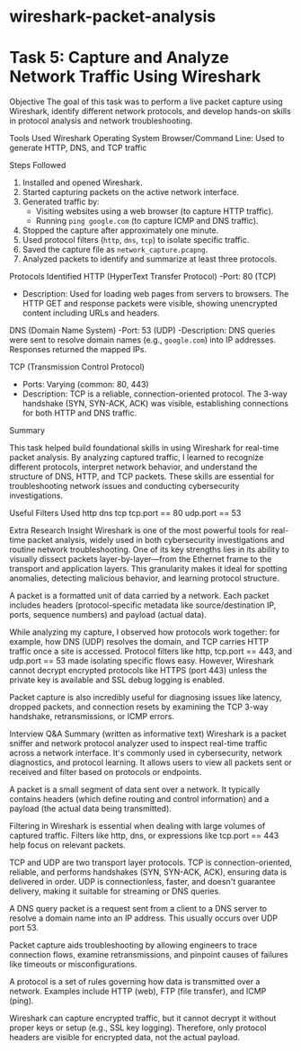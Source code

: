 # wireshark-packet-analysis
# Task 5: Capture and Analyze Network Traffic Using Wireshark

Objective
The goal of this task was to perform a live packet capture using Wireshark, identify different network protocols, and develop hands-on skills in protocol analysis and network troubleshooting.

Tools Used
Wireshark
Operating System
Browser/Command Line: Used to generate HTTP, DNS, and TCP traffic

Steps Followed

1. Installed and opened Wireshark.
2. Started capturing packets on the active network interface.
3. Generated traffic by:
   - Visiting websites using a web browser (to capture HTTP traffic).
   - Running `ping google.com` (to capture ICMP and DNS traffic).
4. Stopped the capture after approximately one minute.
5. Used protocol filters (`http`, `dns`, `tcp`) to isolate specific traffic.
6. Saved the capture file as `network_capture.pcapng`.
7. Analyzed packets to identify and summarize at least three protocols.

Protocols Identified
HTTP (HyperText Transfer Protocol)
-Port: 80 (TCP)
- Description: Used for loading web pages from servers to browsers. The HTTP GET and response packets were visible, showing unencrypted content including URLs and headers.

DNS (Domain Name System)
-Port: 53 (UDP)
-Description: DNS queries were sent to resolve domain names (e.g., `google.com`) into IP addresses. Responses returned the mapped IPs.

TCP (Transmission Control Protocol)
- Ports: Varying (common: 80, 443)
- Description: TCP is a reliable, connection-oriented protocol. The 3-way handshake (SYN, SYN-ACK, ACK) was visible, establishing connections for both HTTP and DNS traffic.

Summary

This task helped build foundational skills in using Wireshark for real-time packet analysis. By analyzing captured traffic, I learned to recognize different protocols, interpret network behavior, and understand the structure of DNS, HTTP, and TCP packets. These skills are essential for troubleshooting network issues and conducting cybersecurity investigations.

Useful Filters Used
http
dns
tcp
tcp.port == 80
udp.port == 53

Extra Research Insight
Wireshark is one of the most powerful tools for real-time packet analysis, widely used in both cybersecurity investigations and routine network troubleshooting. One of its key strengths lies in its ability to visually dissect packets layer-by-layer—from the Ethernet frame to the transport and application layers. This granularity makes it ideal for spotting anomalies, detecting malicious behavior, and learning protocol structure.

A packet is a formatted unit of data carried by a network. Each packet includes headers (protocol-specific metadata like source/destination IP, ports, sequence numbers) and payload (actual data).

While analyzing my capture, I observed how protocols work together: for example, how DNS (UDP) resolves the domain, and TCP carries HTTP traffic once a site is accessed. Protocol filters like http, tcp.port == 443, and udp.port == 53 made isolating specific flows easy. However, Wireshark cannot decrypt encrypted protocols like HTTPS (port 443) unless the private key is available and SSL debug logging is enabled.

Packet capture is also incredibly useful for diagnosing issues like latency, dropped packets, and connection resets by examining the TCP 3-way handshake, retransmissions, or ICMP errors.

Interview Q&A Summary (written as informative text)
Wireshark is a packet sniffer and network protocol analyzer used to inspect real-time traffic across a network interface. It's commonly used in cybersecurity, network diagnostics, and protocol learning. It allows users to view all packets sent or received and filter based on protocols or endpoints.

A packet is a small segment of data sent over a network. It typically contains headers (which define routing and control information) and a payload (the actual data being transmitted).

Filtering in Wireshark is essential when dealing with large volumes of captured traffic. Filters like http, dns, or expressions like tcp.port == 443 help focus on relevant packets.

TCP and UDP are two transport layer protocols. TCP is connection-oriented, reliable, and performs handshakes (SYN, SYN-ACK, ACK), ensuring data is delivered in order. UDP is connectionless, faster, and doesn't guarantee delivery, making it suitable for streaming or DNS queries.

A DNS query packet is a request sent from a client to a DNS server to resolve a domain name into an IP address. This usually occurs over UDP port 53.

Packet capture aids troubleshooting by allowing engineers to trace connection flows, examine retransmissions, and pinpoint causes of failures like timeouts or misconfigurations.

A protocol is a set of rules governing how data is transmitted over a network. Examples include HTTP (web), FTP (file transfer), and ICMP (ping).

Wireshark can capture encrypted traffic, but it cannot decrypt it without proper keys or setup (e.g., SSL key logging). Therefore, only protocol headers are visible for encrypted data, not the actual payload.
